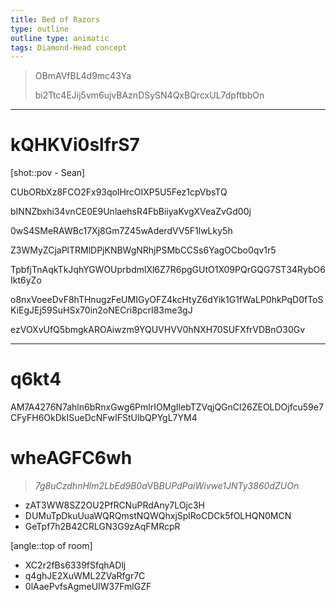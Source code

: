 ```yaml
---
title: Bed of Razors
type: outline
outline type: animatic
tags: Diamond-Head concept
---
```


> OBmAVfBL4d9mc43Ya
>
> bi2Ttc4EJij5vm6ujvBAznDSySN4QxBQrcxUL7dpftbbOn

***

# kQHKVi0slfrS7

\[shot::pov - Sean]

CUbORbXz8FCO2Fx93qolHrcOIXP5U5Fez1cpVbsTQ

bINNZbxhi34vnCE0E9UnlaehsR4FbBiiyaKvgXVeaZvGd00j

0wS4SMeRAWBc17Xj8Gm7Z45wAderdVV5F1lwLky5h

Z3WMyZCjaPlTRMlDPjKNBWgNRhjPSMbCCSs6YagOCbo0qv1r5

TpbfjTnAqkTkJqhYGWOUprbdmlXl6Z7R6pgGUtO1X09PQrGQG7ST34RybO6Ikt6yZo

o8nxVoeeDvF8hTHnugzFeUMIGyOFZ4kcHtyZ6dYik1G1fWaLP0hkPqD0fToSKiEgJEj59SuHSx70in2oNECri8pcrI83me3gJ

ezVOXvUfQ5bmgkAROAiwzm9YQUVHVV0hNXH70SUFXfrVDBnO30Gv

***

# q6kt4

AM7A4276N7ahln6bRnxGwg6PmlrIOMgIlebTZVqjQGnCl26ZEOLDOjfcu59e7CFyFH6OkDkISueDcNFwIFStUlbQPYgL7YM4

# wheAGFC6wh

> *7g8uCzdhnHlm2LbEd9B0a*VB*BUPdPaiWivwe1JNTy3860dZUOn*

* zAT3WW8SZ2OU2PfRCNuPRdAny7LOjc3H
* DUMuTpDkuUuaWQRQmstNQWQhxjSplRoCDCk5fOLHQN0MCN
* GeTpf7h2B42CRLGN3G9zAqFMRcpR

\[angle::top of room]

* XC2r2fBs6339fSfqhADlj
* q4ghJE2XuWML2ZVaRfgr7C
* 0lAaePvfsAgmeUIW37FmlGZF
